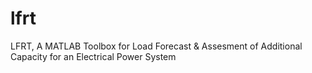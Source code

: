 # lfrt
LFRT, A MATLAB Toolbox for Load Forecast &amp; Assesment of Additional Capacity for an Electrical Power System
